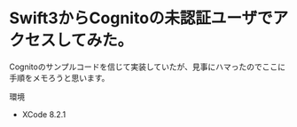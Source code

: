 # Swift3からCognitoの未認証ユーザでアクセスしてみた。

Cognitoのサンプルコードを信じて実装していたが、見事にハマったのでここに手順をメモろうと思います。

環境
- XCode 8.2.1
